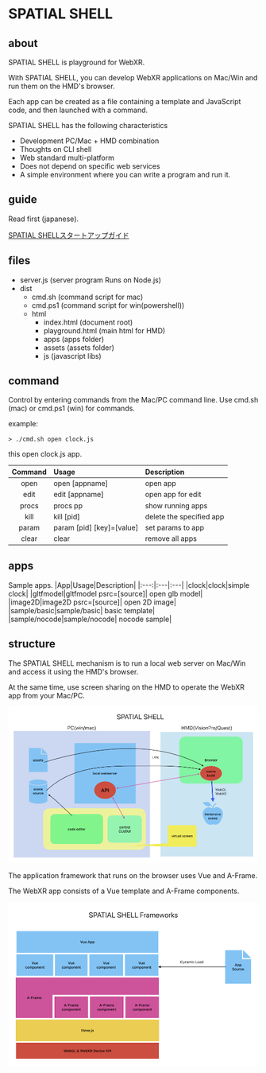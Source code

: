 # SPATIAL SHELL

## about 

SPATIAL SHELL is playground for WebXR.

With SPATIAL SHELL, you can develop WebXR applications on Mac/Win and run them on the HMD's browser.

Each app can be created as a file containing a template and JavaScript code, and then launched with a command.

SPATIAL SHELL has the following characteristics

 - Development PC/Mac + HMD combination
 - Thoughts on CLI shell
 - Web standard multi-platform
 - Does not depend on specific web services
 - A simple environment where you can write a program and run it.

## guide 

Read first (japanese).

[SPATIAL SHELLスタートアップガイド](https://note.com/wakufactory/n/na57d51909ab9)

## files

 - server.js (server program Runs on Node.js)
 - dist 
    - cmd.sh (command script for mac)
    - cmd.ps1 (command script for win(powershell))
    - html
      - index.html (document root)
      - playground.html (main html for HMD)
      - apps (apps folder)
      - assets (assets folder)
      - js (javascript libs) 

## command

Control by entering commands from the Mac/PC command line. Use cmd.sh (mac) or cmd.ps1 (win) for commands.

example:

```
> ./cmd.sh open clock.js
```
this open clock.js app.

|Command|Usage|Description|
|:---:|:---|:---|
|open|open [appname]| open app|
|edit|edit [appname]| open app for edit|
|procs|procs pp| show running apps|
|kill| kill [pid]| delete the specified app|
|param|param [pid] [key]=[value]| set params to app|
|clear|clear|remove all apps|

## apps

Sample apps.
|App|Usage|Description|
|:---:|:---|:---|
|clock|clock|simple clock|
|gltfmodel|gltfmodel psrc=[source]| open glb model|
|image2D|image2D psrc=[source]| open 2D image|
|sample/basic|sample/basic| basic template|
|sample/nocode|sample/nocode| nocode sample|


## structure

The SPATIAL SHELL mechanism is to run a local web server on Mac/Win and access it using the HMD's browser.

At the same time, use screen sharing on the HMD to operate the WebXR app from your Mac/PC.

![server](./docs/SPATIAL_SHELL_server.png)

The application framework that runs on the browser uses Vue and A-Frame.

The WebXR app consists of a Vue template and A-Frame components.

![framework](./docs/SPATIAL_SHELL_Framework.png)
